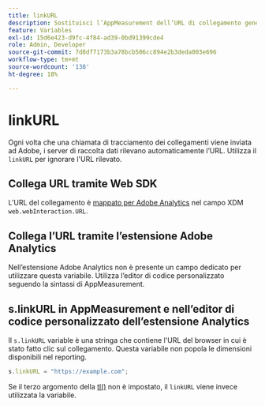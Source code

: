 ```yaml
---
title: linkURL
description: Sostituisci l’AppMeasurement dell’URL di collegamento generato automaticamente utilizzato nelle chiamate di tracciamento dei collegamenti.
feature: Variables
exl-id: 15d6e423-d9fc-4f84-ad39-0bd91399cde4
role: Admin, Developer
source-git-commit: 7d8df7173b3a78bcb506cc894e2b3deda003e696
workflow-type: tm+mt
source-wordcount: '138'
ht-degree: 18%

---
```


# linkURL

Ogni volta che una chiamata di tracciamento dei collegamenti viene inviata ad Adobe, i server di raccolta dati rilevano automaticamente l’URL. Utilizza il `linkURL` per ignorare l&#39;URL rilevato.

## Collega URL tramite Web SDK

L’URL del collegamento è [mappato per Adobe Analytics](https://experienceleague.adobe.com/docs/analytics/implementation/aep-edge/variable-mapping.html?lang=it) nel campo XDM `web.webInteraction.URL`.

## Collega l’URL tramite l’estensione Adobe Analytics

Nell’estensione Adobe Analytics non è presente un campo dedicato per utilizzare questa variabile. Utilizza l’editor di codice personalizzato seguendo la sintassi di AppMeasurement.

## s.linkURL in AppMeasurement e nell’editor di codice personalizzato dell’estensione Analytics

Il `s.linkURL` variable è una stringa che contiene l&#39;URL del browser in cui è stato fatto clic sul collegamento. Questa variabile non popola le dimensioni disponibili nel reporting.

```js
s.linkURL = "https://example.com";
```

Se il terzo argomento della [tl()](../functions/tl-method.md) non è impostato, il `linkURL` viene invece utilizzata la variabile.
